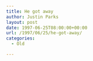 ```yaml
---
title: He got away
author: Justin Parks
layout: post
date: 1997-06-25T08:00:00+00:00
url: /1997/06/25/he-got-away/
categories:
  - Old

---
```

